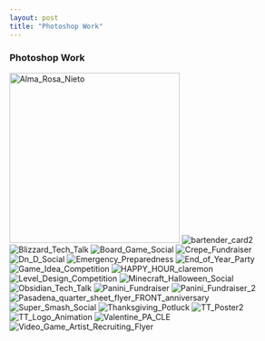 ```yaml
---
layout: post
title: "Photoshop Work"
---
```

### Photoshop Work


<img src="https://image.ibb.co/hzRvqK/Alma_Rosa_Nieto.jpg" alt="Alma_Rosa_Nieto" border="0" height="300">

<img src="https://image.ibb.co/hQHJAK/bartender_card2.jpg" alt="bartender_card2" border="0">

<img src="https://image.ibb.co/bQ6BVK/Blizzard_Tech_Talk.jpg" alt="Blizzard_Tech_Talk" border="0">

<img src="https://image.ibb.co/iarOcz/Board_Game_Social.jpg" alt="Board_Game_Social" border="0">

<img src="https://image.ibb.co/h7EyAK/Crepe_Fundraiser.jpg" alt="Crepe_Fundraiser" border="0">

<img src="https://image.ibb.co/eBTfPe/Dn_D_Social.jpg" alt="Dn_D_Social" border="0">

<img src="https://image.ibb.co/bVR6xz/Emergency_Preparedness.jpg" alt="Emergency_Preparedness" border="0">

<img src="https://image.ibb.co/n6cDcz/End_of_Year_Party.jpg" alt="End_of_Year_Party" border="0">

<img src="https://image.ibb.co/bTM6xz/Game_Idea_Competition.jpg" alt="Game_Idea_Competition" border="0">

<img src="https://image.ibb.co/gFTx4e/HAPPY_HOUR_claremon.jpg" alt="HAPPY_HOUR_claremon" border="0">

<img src="https://image.ibb.co/kMzRxz/Level_Design_Competition.jpg" alt="Level_Design_Competition" border="0">

<img src="https://image.ibb.co/exoVPe/Minecraft_Halloween_Social.jpg" alt="Minecraft_Halloween_Social" border="0">

<img src="https://image.ibb.co/eRHUHz/Obsidian_Tech_Talk.jpg" alt="Obsidian_Tech_Talk" border="0">

<img src="https://image.ibb.co/gfpWVK/Panini_Fundraiser.jpg" alt="Panini_Fundraiser" border="0">

<img src="https://image.ibb.co/g9J3cz/Panini_Fundraiser_2.jpg" alt="Panini_Fundraiser_2" border="0">

<img src="https://image.ibb.co/c6Ubxz/Pasadena_quarter_sheet_flyer_FRONT_anniversary.jpg" alt="Pasadena_quarter_sheet_flyer_FRONT_anniversary" border="0">

<img src="https://image.ibb.co/dJrTAK/Super_Smash_Social.jpg" alt="Super_Smash_Social" border="0">

<img src="https://image.ibb.co/d17qPe/Thanksgiving_Potluck.jpg" alt="Thanksgiving_Potluck" border="0">

<img src="https://image.ibb.co/eJj4je/TT_Poster2.png" alt="TT_Poster2" border="0">

<img src="https://image.ibb.co/doT3cz/TT_Logo_Animation.gif" alt="TT_Logo_Animation" border="0">

<img src="https://image.ibb.co/fkHJAK/Valentine_PA_CLE.jpg" alt="Valentine_PA_CLE" border="0">

<img src="https://image.ibb.co/kkpWVK/Video_Game_Artist_Recruiting_Flyer.jpg" alt="Video_Game_Artist_Recruiting_Flyer" border="0">
